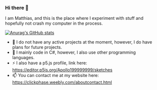 ### Hi there 👋

I am Matthias, and this is the place where I experiment with stuff and hopefully not crash my computer in the process.

[![Anurag's GitHub stats](https://github-readme-stats.vercel.app/api?username=Apollo199999999)](https://github.com/anuraghazra/github-readme-stats)

* 🔭 I do not have any active projects at the moment, however, I do have plans for future projects.
* 🌱 I mainly code in C#, however, I also use other programming languages.
* ⚡ I also have a p5.js profile, link here: https://editor.p5js.org/Apollo199999999/sketches
* 📫 You can contact me at my website here: https://clickphase.weebly.com/aboutcontact.html
